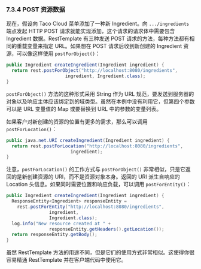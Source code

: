 ### 7.3.4 POST 资源数据

现在，假设向 Taco Cloud 菜单添加了一种新 Ingredient。向 `.../ingredients` 端点发起 HTTP POST 请求就能实现添加，这个请求的请求体中需要包含 Ingredient 数据。RestTemplate 有三种发送 POST 请求的方法，每种方法都有相同的重载变量来指定 URL。如果想在 POST 请求后收到新创建的 Ingredient 资源，可以像这样使用 `postForObject()`：

```java
public Ingredient createIngredient(Ingredient ingredient) {
  return rest.postForObject("http://localhost:8080/ingredients",
                      ingredient, Ingredient.class);
}
```

`postForObject()` 方法的这种形式采用 String 作为 URL 规范，要发送到服务器的对象以及响应主体应该绑定到的域类型。虽然在本例中没有利用它，但第四个参数可以是 URL 变量值的 Map 或要替换到 URL 中的参数的变量列表。

如果客户对新创建的资源的位置有更多的需求，那么可以调用 `postForLocation()`：

```java
public java.net.URI createIngredient(Ingredient ingredient) {
  return rest.postForLocation("http://localhost:8080/ingredients",
                        ingredient);
}
```

注意，`postForLocation()` 的工作方式与 `postForObject()` 非常相似，只是它返回的是新创建资源的 URI，而不是资源对象本身。返回的 URI 派生自响应的 Location 头信息。如果同时需要位置和响应负载，可以调用 `postForEntity()`：

```java
public Ingredient createIngredient(Ingredient ingredient) {
  ResponseEntity<Ingredient> responseEntity =
    rest.postForEntity("http://localhost:8080/ingredients",
                ingredient,
                Ingredient.class);
  log.info("New resource created at " +
                responseEntity.getHeaders().getLocation());
  return responseEntity.getBody();
}
```

虽然 RestTemplate 方法的用途不同，但是它们的使用方式非常相似。这使得你很容易精通 RestTemplate 并在客户端代码中使用它。


